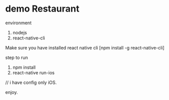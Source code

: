 # demo Restaurant

environment
1. nodejs
2. react-native-cli

Make sure you have installed react native cli
[npm install -g react-native-cli]

step to run
1. npm install
2. react-native run-ios

// i have config only iOS.

enjoy.
